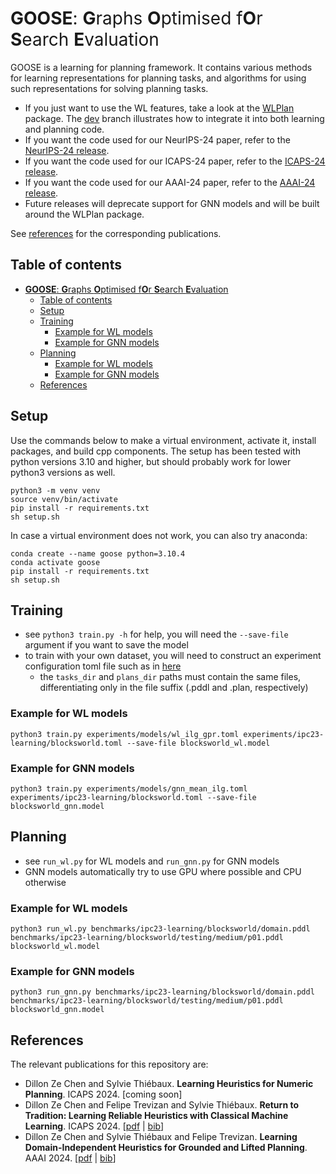 # <span style="font-weight:normal">**GOOSE**: **G**raphs **O**ptimised f**O**r **S**earch **E**valuation</span>

GOOSE is a learning for planning framework. It contains various methods for
learning representations for planning tasks, and algorithms for using such
representations for solving planning tasks.

- If you just want to use the WL features, take a look at the
  [WLPlan](https://github.com/DillonZChen/wlplan) package. The
  [dev](https://github.com/DillonZChen/goose/tree/dev) branch illustrates how to
  integrate it into both learning and planning code.
- If you want the code used for our NeurIPS-24 paper, refer to the [NeurIPS-24
  release](https://github.com/DillonZChen/goose/releases/tag/neurips-24).
- If you want the code used for our ICAPS-24 paper, refer to the [ICAPS-24
  release](https://github.com/DillonZChen/goose/releases/tag/icaps-24).
- If you want the code used for our AAAI-24 paper, refer to the [AAAI-24
  release](https://github.com/DillonZChen/goose/releases/tag/aaai-24).
- Future releases will deprecate support for GNN models and will be built around
  the WLPlan package.

See [references](#references) for the corresponding publications.

## Table of contents
- [**GOOSE**: **G**raphs **O**ptimised f**O**r **S**earch **E**valuation](#goose-graphs-optimised-for-search-evaluation)
  - [Table of contents](#table-of-contents)
  - [Setup](#setup)
  - [Training](#training)
    - [Example for WL models](#example-for-wl-models)
    - [Example for GNN models](#example-for-gnn-models)
  - [Planning](#planning)
    - [Example for WL models](#example-for-wl-models-1)
    - [Example for GNN models](#example-for-gnn-models-1)
  - [References](#references)

## Setup
Use the commands below to make a virtual environment, activate it, install
packages, and build cpp components. The setup has been tested with python
versions 3.10 and higher, but should probably work for lower python3 versions as
well.
```
python3 -m venv venv
source venv/bin/activate
pip install -r requirements.txt
sh setup.sh
```

In case a virtual environment does not work, you can also try anaconda:
```
conda create --name goose python=3.10.4
conda activate goose
pip install -r requirements.txt
sh setup.sh
```

## Training
- see `python3 train.py -h` for help, you will need the `--save-file` argument
  if you want to save the model
- to train with your own dataset, you will need to construct an experiment
  configuration toml file such as in
  [here](experiments/ipc23-learning/blocksworld.toml)
  - the `tasks_dir` and `plans_dir` paths must contain the same files,
    differentiating only in the file suffix (.pddl and .plan, respectively)

### Example for WL models
```
python3 train.py experiments/models/wl_ilg_gpr.toml experiments/ipc23-learning/blocksworld.toml --save-file blocksworld_wl.model
```

### Example for GNN models
```
python3 train.py experiments/models/gnn_mean_ilg.toml experiments/ipc23-learning/blocksworld.toml --save-file blocksworld_gnn.model
```

## Planning
- see `run_wl.py` for WL models and `run_gnn.py` for GNN models
- GNN models automatically try to use GPU where possible and CPU otherwise

### Example for WL models
```
python3 run_wl.py benchmarks/ipc23-learning/blocksworld/domain.pddl benchmarks/ipc23-learning/blocksworld/testing/medium/p01.pddl blocksworld_wl.model
```

### Example for GNN models
```
python3 run_gnn.py benchmarks/ipc23-learning/blocksworld/domain.pddl benchmarks/ipc23-learning/blocksworld/testing/medium/p01.pddl blocksworld_gnn.model
```

## References
The relevant publications for this repository are:

- Dillon Ze Chen and Sylvie Thiébaux. **Learning Heuristics for Numeric
  Planning**. ICAPS 2024. [coming soon]
- Dillon Ze Chen and Felipe Trevizan and Sylvie Thiébaux. **Return to Tradition:
  Learning Reliable Heuristics with Classical Machine Learning**. ICAPS 2024.
  [[pdf](https://dillonzchen.github.io/publications/chen-trevizan-thiebaux-icaps2024.pdf)
  | [bib](https://dblp.org/rec/conf/icaps/ChenTT24.html?view=bibtex)]
- Dillon Ze Chen and Sylvie Thiébaux and Felipe Trevizan. **Learning
  Domain-Independent Heuristics for Grounded and Lifted Planning**. AAAI 2024.
  [[pdf](https://dillonzchen.github.io/publications/chen-thiebaux-trevizan-aaai2024.pdf)
  | [bib](https://dblp.org/rec/conf/aaai/ChenTT24.html?view=bibtex)]
